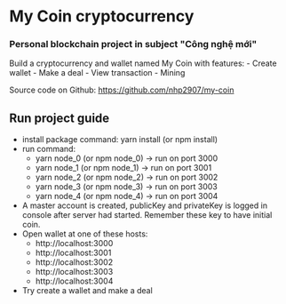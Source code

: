 # My Coin cryptocurrency

### Personal blockchain project in subject "Công nghệ mới"
Build a cryptocurrency and wallet named My Coin with features: 
    - Create wallet
    - Make a deal
    - View transaction
    - Mining

Source code on Github: https://github.com/nhp2907/my-coin

## Run project guide
- install package command: yarn install (or npm install)
- run command: 
    -  yarn node_0 (or npm node_0) -> run on port 3000 
    -  yarn node_1 (or npm node_1) -> run on port 3001 
    -  yarn node_2 (or npm node_2) -> run on port 3002 
    -  yarn node_3 (or npm node_3) -> run on port 3003 
    -  yarn node_4 (or npm node_4) -> run on port 3004 
- A master account is created, publicKey and privateKey is logged in console after server had started. Remember these key to have initial coin.
- Open wallet at one of these hosts: 
    - http://localhost:3000
    - http://localhost:3001
    - http://localhost:3002
    - http://localhost:3003
    - http://localhost:3004
- Try create a wallet and make a deal
